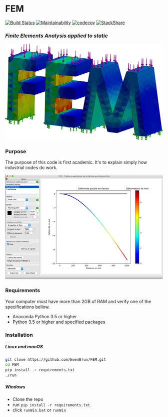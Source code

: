 # FEM

[![Build Status](https://travis-ci.org/3wnbr1/FEM.svg?branch=master)](https://travis-ci.org/3wnbr1/FEM)
[![Maintainability](https://api.codeclimate.com/v1/badges/79d55b3cc1649d0783ed/maintainability)](https://codeclimate.com/github/EwenBrun/FEM/maintainability)
[![codecov](https://codecov.io/gh/3wnbr1/FEM/branch/master/graph/badge.svg)](https://codecov.io/gh/3wnbr1/FEM)
[![StackShare](https://img.shields.io/badge/tech-stack-0690fa.svg?style=flat)](https://stackshare.io/ewnbr1/my-stack)

### *Finite Elements Analysis applied to static*

![Logo](docs/FEM.png)


### Purpose

The purpose of this code is first academic. It's to explain simply how industrial codes do work.

![Interface](docs/Interface.jpg)

### Requirements

Your computer must have more than 2GB of RAM and verify one of the specifications bellow.

- Anaconda Python 3.5 or higher
- Python 3.5 or higher and specified packages


### Installation


##### Linux and macOS

```bash
git clone https://github.com/EwenBrun/FEM.git
cd FEM
pip install -r requirements.txt
./run
```

##### Windows

- Clone the repo
- run ```pip install -r requirements.txt```
- click ```runWin.bat``` or ```runWin```

